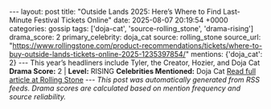 --- layout: post title: "Outside Lands 2025: Here’s Where to Find Last-Minute Festival Tickets Online" date: 2025-08-07 20:19:54 +0000 categories: gossip tags: ['doja-cat', 'source-rolling_stone', 'drama-rising'] drama_score: 2 primary_celebrity: doja_cat source: rolling_stone source_url: "https://www.rollingstone.com/product-recommendations/tickets/where-to-buy-outside-lands-tickets-online-2025-1235397854/" mentions: {'doja_cat': 2} --- This year’s headliners include Tyler, the Creator, Hozier, and Doja Cat **Drama Score:** 2 | **Level:** RISING **Celebrities Mentioned:** Doja Cat [Read full article at Rolling Stone](https://www.rollingstone.com/product-recommendations/tickets/where-to-buy-outside-lands-tickets-online-2025-1235397854/) --- *This post was automatically generated from RSS feeds. Drama scores are calculated based on mention frequency and source reliability.*